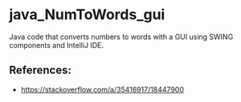 # java_NumToWords_gui

Java code that converts numbers to words with a GUI using SWING components and IntelliJ IDE. 

## References:
- https://stackoverflow.com/a/35416917/18447900
